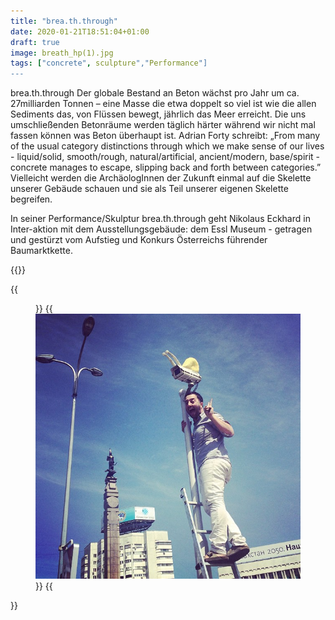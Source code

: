 ```yaml
---
title: "brea.th.through"
date: 2020-01-21T18:51:04+01:00
draft: true
image: breath_hp(1).jpg
tags: ["concrete", sculpture","Performance"]
---
```


brea.th.through
Der globale Bestand an Beton wächst pro Jahr um ca. 27milliarden Tonnen – eine Masse die etwa doppelt so viel ist wie die allen Sediments das, von Flüssen bewegt, jährlich das Meer erreicht.  Die uns umschließenden Betonräume werden täglich härter während wir nicht mal fassen können was Beton überhaupt ist. Adrian Forty schreibt: „From many of the usual category distinctions through which we make sense of our lives - liquid/solid, smooth/rough, natural/artificial, ancient/modern, base/spirit - concrete manages to escape, slipping back and forth between categories.”  
Vielleicht werden die ArchäologInnen der Zukunft einmal auf die Skelette unserer Gebäude schauen und sie als Teil unserer eigenen Skelette begreifen.

In seiner Performance/Skulptur brea.th.through geht Nikolaus Eckhard  in Inter-aktion mit dem Ausstellungsgebäude: dem Essl Museum - getragen und gestürzt vom Aufstieg und Konkurs Österreichs führender Baumarktkette.


{{<space>}}

{{<figure figcaption="caption text" >}}
  {{<img src="coverimage.jpg" alt="alt text" >}}
{{</figure >}}